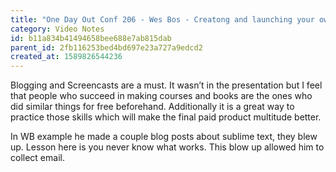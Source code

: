 ```yaml
---
title: "One Day Out Conf 206 - Wes Bos - Creatong and launching your own products "
category: Video Notes
id: b11a834b41494658bee688e7ab815dab
parent_id: 2fb116253bed4bd697e23a727a9edcd2
created_at: 1589826544236
---
```


Blogging and Screencasts are a must. It wasn’t in the presentation but I feel that people who succeed in making courses and books are the ones who did similar things for free beforehand. Additionally it is a great way to practice those skills which will make the final paid product multitude better.

In WB example he made a couple blog posts about sublime text, they blew up. Lesson here is you never know what works. This blow up allowed him to collect email. 
    